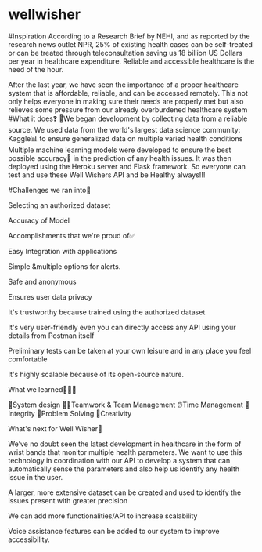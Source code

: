 # wellwisher
#Inspiration
According to a Research Brief by NEHI, and as reported by the research news outlet NPR, 25% of existing health cases can be self-treated or can be treated through teleconsultation saving us 18 billion US Dollars per year in healthcare expenditure. Reliable and accessible healthcare is the need of the hour.

After the last year, we have seen the importance of a proper healthcare system that is affordable, reliable, and can be accessed remotely. This not only helps everyone in making sure their needs are properly met but also relieves some pressure from our already overburdened healthcare system
#What it does❓
🚀We began development by collecting data from a reliable source. We used data from the world's largest data science community: Kaggle📊 to ensure generalized data on multiple varied health conditions Multiple machine learning models were developed to ensure the best possible accuracy🎯 in the prediction of any health issues. It was then deployed using the Heroku server and Flask framework. So everyone can test and use these Well Wishers API and be Healthy always!!!

#Challenges we ran into🎯

Selecting an authorized dataset

Accuracy of Model

Accomplishments that we're proud of✅

Easy Integration with applications

Simple &multiple options for alerts.

Safe and anonymous

Ensures user data privacy

It's trustworthy because trained using the authorized dataset

It's very user-friendly even you can directly access any API using your details from Postman itself

Preliminary tests can be taken at your own leisure and in any place you feel comfortable

It's highly scalable because of its open-source nature.

What we learned👩🏼‍🏫

🕍System design 🤝🏻Teamwork & Team Management ⏰Time Management 🧩Integrity 🧠Problem Solving 🦾Creativity

What's next for Well Wisher🔮

We’ve no doubt seen the latest development in healthcare in the form of wrist bands that monitor multiple health parameters. We want to use this technology in coordination with our API to develop a system that can automatically sense the parameters and also help us identify any health issue in the user.

A larger, more extensive dataset can be created and used to identify the issues present with greater precision

We can add more functionalities/API to increase scalability

Voice assistance features can be added to our system to improve accessibility.
